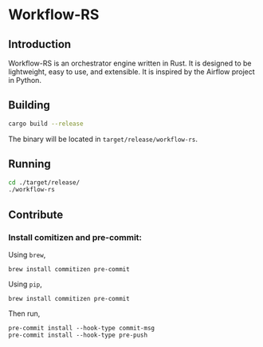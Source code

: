 # Workflow-RS

## Introduction

Workflow-RS is an orchestrator engine written in Rust. It is designed to be lightweight, easy to use, and extensible. It
is inspired by the Airflow project in Python.

## Building

```bash
cargo build --release
```

The binary will be located in `target/release/workflow-rs`.

## Running

```bash
cd ./target/release/
./workflow-rs
```

## Contribute

### Install comitizen and pre-commit:

Using `brew`,

```
brew install commitizen pre-commit
```

Using `pip`,

```
brew install commitizen pre-commit
```

Then run,

```
pre-commit install --hook-type commit-msg
pre-commit install --hook-type pre-push
```